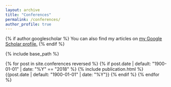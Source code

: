 ```yaml
---
layout: archive
title: "Conferences"
permalink: /conferences/
author_profile: true
---
```


{% if author.googlescholar %}
  You can also find my articles on <u><a href="{{author.googlescholar}}">my Google Scholar profile</a>.</u>
{% endif %}

{% include base_path %}

<table>
{% for post in site.conferences reversed %}
  {% if post.date | default: "1900-01-01" | date: "%Y" == "2018" %}
      <tr>{% include publication.html %}</tr>
      {{post.date | default: "1900-01-01" | date: "%Y"}}
  {% endif %}
{% endfor %}
</table>
